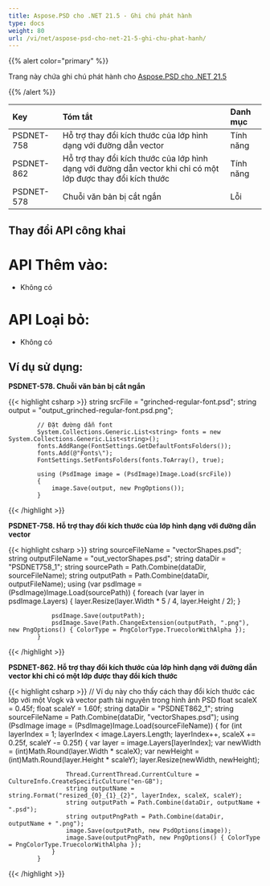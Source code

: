 ```yaml
---
title: Aspose.PSD cho .NET 21.5 - Ghi chú phát hành
type: docs
weight: 80
url: /vi/net/aspose-psd-cho-net-21-5-ghi-chu-phat-hanh/
---
```


{{% alert color="primary" %}} 

Trang này chứa ghi chú phát hành cho [Aspose.PSD cho .NET 21.5](https://www.nuget.org/packages/Aspose.PSD/)

{{% /alert %}} 

|**Key**|**Tóm tắt**|**Danh mục**|
| :- | :- | :- |
|PSDNET-758|Hỗ trợ thay đổi kích thước của lớp hình dạng với đường dẫn vector|Tính năng|
|PSDNET-862|Hỗ trợ thay đổi kích thước của lớp hình dạng với đường dẫn vector khi chỉ có một lớp được thay đổi kích thước|Tính năng|
|PSDNET-578|Chuỗi văn bản bị cắt ngắn|Lỗi|

## **Thay đổi API công khai**
# **API Thêm vào:** 
- Không có

# **API Loại bỏ:** 
- Không có

## **Ví dụ sử dụng:**

**PSDNET-578. Chuỗi văn bản bị cắt ngắn**

{{< highlight csharp >}}
            string srcFile = "grinched-regular-font.psd";
            string output = "output_grinched-regular-font.psd.png";

            // Đặt đường dẫn font
            System.Collections.Generic.List<string> fonts = new System.Collections.Generic.List<string>();
            fonts.AddRange(FontSettings.GetDefaultFontsFolders());
            fonts.Add(@"Fonts\");
            FontSettings.SetFontsFolders(fonts.ToArray(), true);

            using (PsdImage image = (PsdImage)Image.Load(srcFile))
            {
                image.Save(output, new PngOptions());
            }
{{< /highlight >}}

**PSDNET-758. Hỗ trợ thay đổi kích thước của lớp hình dạng với đường dẫn vector**

{{< highlight csharp >}}
            string sourceFileName = "vectorShapes.psd";
            string outputFileName = "out_vectorShapes.psd";
            string dataDir = "PSDNET758_1";
            string sourcePath = Path.Combine(dataDir, sourceFileName);
            string outputPath = Path.Combine(dataDir, outputFileName);
            using (var psdImage = (PsdImage)Image.Load(sourcePath))
            {
                foreach (var layer in psdImage.Layers)
                {
                    layer.Resize(layer.Width * 5 / 4, layer.Height / 2);
                }

                psdImage.Save(outputPath);
                psdImage.Save(Path.ChangeExtension(outputPath, ".png"), new PngOptions() { ColorType = PngColorType.TruecolorWithAlpha });
            }
{{< /highlight >}}

**PSDNET-862. Hỗ trợ thay đổi kích thước của lớp hình dạng với đường dẫn vector khi chỉ có một lớp được thay đổi kích thước**

{{< highlight csharp >}}
            // Ví dụ này cho thấy cách thay đổi kích thước các lớp với một Vogk và vector path tài nguyên trong hình ảnh PSD
            float scaleX = 0.45f;
            float scaleY = 1.60f;
            string dataDir = "PSDNET862_1";
            string sourceFileName = Path.Combine(dataDir, "vectorShapes.psd");
            using (PsdImage image = (PsdImage)Image.Load(sourceFileName))
            {
                for (int layerIndex = 1; layerIndex < image.Layers.Length; layerIndex++, scaleX += 0.25f, scaleY -= 0.25f)
                {
                    var layer = image.Layers[layerIndex];
                    var newWidth = (int)Math.Round(layer.Width * scaleX);
                    var newHeight = (int)Math.Round(layer.Height * scaleY);
                    layer.Resize(newWidth, newHeight);

                    Thread.CurrentThread.CurrentCulture = CultureInfo.CreateSpecificCulture("en-GB");
                    string outputName = string.Format("resized_{0}_{1}_{2}", layerIndex, scaleX, scaleY);
                    string outputPath = Path.Combine(dataDir, outputName + ".psd");
                    string outputPngPath = Path.Combine(dataDir, outputName + ".png");
                    image.Save(outputPath, new PsdOptions(image));
                    image.Save(outputPngPath, new PngOptions() { ColorType = PngColorType.TruecolorWithAlpha });
                }
            }
{{< /highlight >}}
